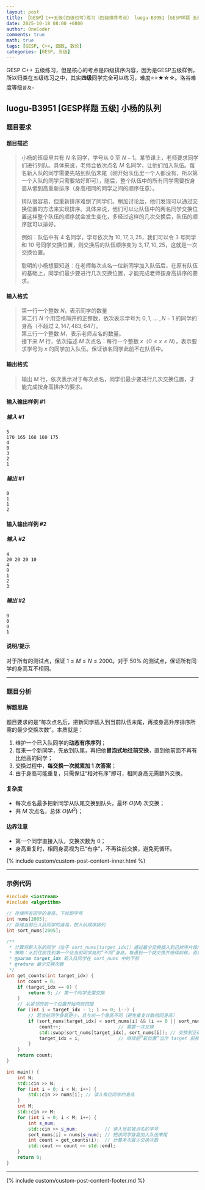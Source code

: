 ```yaml
---
layout: post
title: 【GESP】C++五级(四级也可)练习（四级排序考点） luogu-B3951 [GESP样题 五级] 小杨的队列
date: 2025-10-18 08:00 +0800
author: OneCoder
comments: true
math: true
tags: [GESP, C++, 函数, 数论]
categories: [GESP, 五级]
---
```

GESP C++ 五级练习，但是核心的考点是四级排序内容，因为是GESP五级样例，所以归类在五级练习之中，其实**四级**同学完全可以练习，难度⭐⭐★☆☆。洛谷难度等级`普及−`

<!--more-->

## luogu-B3951 [GESP样题 五级] 小杨的队列

### 题目要求

#### 题目描述

>小杨的班级里共有 $N$ 名同学，学号从 $0$ 至 $N-1$。某节课上，老师要求同学们进行列队。具体来说，老师会依次点名 $M$ 名同学，让他们加入队伍。每名新入队的同学需要先站到队伍末尾（刚开始队伍里一个人都没有，所以第一个入队的同学只需要站好即可），随后，整个队伍中的所有同学需要按身高从低到高重新排序（身高相同的同学之间的顺序任意）。
>
>排队很容易，但重新排序难倒了同学们。稍加讨论后，他们发现可以通过交换位置的方法来实现排序。具体来说，他们可以让队伍中的两名同学交换位置这样整个队伍的顺序就会发生变化，多经过这样的几次交换后，队伍的顺序就可以排好。
>
>例如：队伍中有 $4$ 名同学，学号依次为 $10,17,3,25$，我们可以令 $3$ 号同学和 $10$ 号同学交换位置，则交换后的队伍顺序变为 $3,17,10,25$，这就是一次交换位置。
>
>聪明的小杨想要知道：在老师每次点名一位新同学加入队伍后，在原有队伍的基础上，同学们最少要进行几次交换位置，才能完成老师按身高排序的要求。

#### 输入格式

>第一行一个整数 $N$，表示同学的数量  
第二行 $N$ 个用空格隔开的正整数，依次表示学号为 $0,1,$ … $,N-1$ 的同学的身高（不超过 $2,147,483,647$）。  
第三行一个整数 $M$，表示老师点名的数量。  
接下来 $M$ 行，依次描述 $M$ 次点名：每行一个整数 $x$（$0 \le x \le N$），表示要求学号为 $x$ 的同学加入队伍。保证该名同学此前不在队伍中。

#### 输出格式

>输出 $M$ 行，依次表示对于每次点名，同学们最少要进行几次交换位置，才能完成按身高排序的要求。

#### 输入输出样例 #1

##### 输入 #1

```plaintext
5
170 165 168 160 175
4
0
3
2
1
```

##### 输出 #1

```plaintext
0
1
1
2
```

#### 输入输出样例 #2

##### 输入 #2

```plaintext
4
20 20 20 10
4
0
1
2
3
```

##### 输出 #2

```plaintext
0
0
0
1
```

#### 说明/提示

对于所有的测试点，保证 $1 \le M \le N \le 2000$。对于 $50\%$ 的测试点，保证所有同学的身高互不相同。

---

### 题目分析

#### 解题思路

题目要求的是“每次点名后，把新同学插入到当前队伍末尾，再按身高升序排序所需的最少交换次数”。本质就是：

1. 维护一个已入队同学的**动态有序序列**；  
2. 每来一个新同学，先放到队尾，再把他**冒泡式地往前交换**，直到他前面不再有比他高的同学；  
3. 交换过程中，**每交换一次就累加 1 次答案**；  
4. 由于身高可能重复，只需保证“相对有序”即可，相同身高无需额外交换。

#### 复杂度

- 每次点名最多把新同学从队尾交换到队头，最坏 $O(M)$ 次交换；  
- 共 $M$ 次点名，总体 $O(M^2)$；  

#### 边界注意

- 第一个同学直接入队，交换次数为 0；  
- 身高重复时，相同身高视为已“有序”，不再往前交换，避免死循环。

{% include custom/custom-post-content-inner.html %}

---

### 示例代码

```cpp
#include <iostream>
#include <algorithm>

// 存储所有同学的身高，下标即学号
int nums[2005];
// 存储当前已入队同学的身高，按入队顺序排列
int sort_nums[2005];

/**
 * 计算将新入队的同学（位于 sort_nums[target_idx]）通过最少交换插入到已排序片段所需次数
 * 策略：从后往前找到第一个比当前同学高的“不同”身高，每遇到一个就交换并继续前移，直到无法再前移
 * @param target_idx 新入队同学在 sort_nums 中的下标
 * @return 最少交换次数
 */
int get_counts(int target_idx) {
    int count = 0;
    if (target_idx == 0) {
        return 0; // 第一个同学无需交换
    }
    // 从紧邻的前一个位置开始向前扫描
    for (int i = target_idx - 1; i >= 0; i--) {
        // 若当前同学身高更小，且与前一个身高不同（避免重复计数相同身高）
        if (sort_nums[target_idx] < sort_nums[i] && (i == 0 || sort_nums[i] != sort_nums[i - 1])) {
            count++;                     // 需要一次交换
            std::swap(sort_nums[target_idx], sort_nums[i]); // 交换到正确相对位置
            target_idx = i;              // 继续把“新位置”当作 target 前移
        }
    }
    return count;
}

int main() {
    int N;
    std::cin >> N;
    for (int i = 0; i < N; i++) {
        std::cin >> nums[i]; // 读入每位同学的身高
    }
    int M;
    std::cin >> M;
    for (int i = 0; i < M; i++) {
        int s_num;
        std::cin >> s_num;          // 读入当前被点名的学号
        sort_nums[i] = nums[s_num]; // 把该同学身高加入队伍末尾
        int count = get_counts(i);  // 计算本次最少交换次数
        std::cout << count << std::endl;
    }
    return 0;
}
```

---

{% include custom/custom-post-content-footer.md %}
